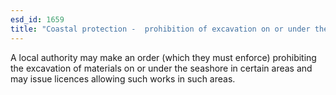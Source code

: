 ```yaml
---
esd_id: 1659
title: "Coastal protection -  prohibition of excavation on or under the seashore"
---
```


A local authority may make an order (which they must enforce) prohibiting the excavation of materials on or under the seashore in certain areas and may issue licences allowing such works in such areas.

